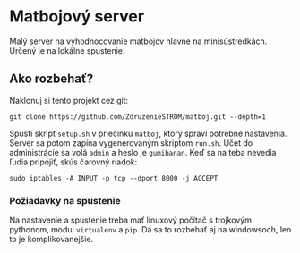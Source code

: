 # Matbojový server

Malý server na vyhodnocovanie matbojov hlavne na minisústredkách. Určený je na lokálne spustenie.

## Ako rozbehať?

Naklonuj si tento projekt cez git:

```
git clone https://github.com/ZdruzenieSTROM/matboj.git --depth=1
```

Spusti skript `setup.sh` v priečinku `matboj`, ktorý spraví potrebné nastavenia. Server sa potom zapína vygenerovaným skriptom `run.sh`. Účet do administrácie sa volá `admin` a heslo je `gumibanan`. Keď sa na teba nevedia ľudia pripojiť, skús čarovný riadok:

```
sudo iptables -A INPUT -p tcp --dport 8000 -j ACCEPT
```

### Požiadavky na spustenie

Na nastavenie a spustenie treba mať linuxový počítač s trojkovým pythonom, modul `virtualenv` a `pip`. Dá sa to rozbehať aj na windowsoch, len to je komplikovanejšie.
